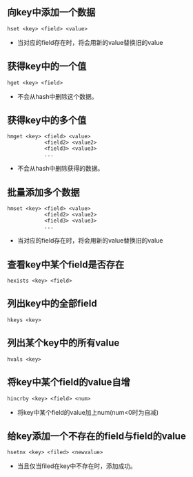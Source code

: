## 向key中添加一个数据

    hset <key> <field> <value>
    
* 当对应的field存在时，将会用新的value替换旧的value
    

## 获得key中的一个值

    hget <key> <field>
    
* 不会从hash中删除这个数据。


## 获得key中的多个值

    hmget <key> <field> <value>
                <field2> <value2>
                <field3> <value3>
                ...

* 不会从hash中删除获得的数据。

## 批量添加多个数据

    hmset <key> <field> <value>
                <field2> <value2>
                <field3> <value3>
                ...

* 当对应的field存在时，将会用新的value替换旧的value
                
## 查看key中某个field是否存在

    hexists <key> <field>
    
## 列出key中的全部field

    hkeys <key>
    
## 列出某个key中的所有value

    hvals <key>
    
## 将key中某个field的value自增

    hincrby <key> <field> <num>
    
* 将key中某个field的value加上num(num<0时为自减)

## 给key添加一个不存在的field与field的value

    hsetnx <key> <filed> <newvalue>
    
* 当且仅当filed在key中不存在时，添加成功。